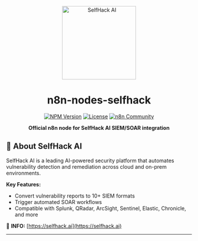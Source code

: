<div align="center">
  <img src="https://selfhack.ai/logo.png" alt="SelfHack AI" width="200"/>
  
  # n8n-nodes-selfhack

  [![NPM Version](https://img.shields.io/npm/v/@selfhack/n8n-nodes-siem)](https://www.npmjs.com/package/@selfhack/n8n-nodes-siem)
  [![License](https://img.shields.io/npm/l/@selfhack/n8n-nodes-siem)](LICENSE)
  [![n8n Community](https://img.shields.io/badge/n8n-community-FF6D5A)](https://community.n8n.io)
  
  **Official n8n node for SelfHack AI SIEM/SOAR integration**
</div>

## 🚀 About SelfHack AI

SelfHack AI is a leading AI-powered security platform that automates vulnerability detection and remediation across cloud and on-prem environments.

**Key Features:**
- Convert vulnerability reports to 10+ SIEM formats
- Trigger automated SOAR workflows
- Compatible with Splunk, QRadar, ArcSight, Sentinel, Elastic, Chronicle, and more

📄 **INFO:** [https://selfhack.ai](https://selfhack.ai)

---
